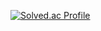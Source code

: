 [![Solved.ac Profile](http://mazassumnida.wtf/api/generate_badge?boj=slumbone)](https://solved.ac/slumbone)
